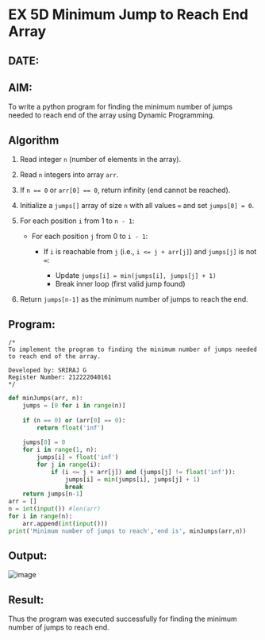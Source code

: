 # EX 5D Minimum Jump to Reach End Array
## DATE: 
## AIM:
To write a python program for finding the minimum number of jumps needed to reach end of the array using Dynamic Programming.


## Algorithm

1. Read integer `n` (number of elements in the array).
2. Read `n` integers into array `arr`.
3. If `n == 0` or `arr[0] == 0`, return infinity (end cannot be reached).
4. Initialize a `jumps[]` array of size `n` with all values `∞` and set `jumps[0] = 0`.
5. For each position `i` from 1 to `n - 1`:

   * For each position `j` from 0 to `i - 1`:

     * If `i` is reachable from `j` (i.e., `i <= j + arr[j]`) and `jumps[j]` is not `∞`:

       * Update `jumps[i] = min(jumps[i], jumps[j] + 1)`
       * Break inner loop (first valid jump found)
6. Return `jumps[n-1]` as the minimum number of jumps to reach the end.

## Program:
```
/*
To implement the program to finding the minimum number of jumps needed to reach end of the array.

Developed by: SRIRAJ G
Register Number: 212222040161
*/
```
```python
def minJumps(arr, n):
    jumps = [0 for i in range(n)]
 
    if (n == 0) or (arr[0] == 0):
        return float('inf')
 
    jumps[0] = 0
    for i in range(1, n):
        jumps[i] = float('inf')
        for j in range(i):
            if (i <= j + arr[j]) and (jumps[j] != float('inf')):
                jumps[i] = min(jumps[i], jumps[j] + 1)
                break
    return jumps[n-1]
arr = []
n = int(input()) #len(arr)
for i in range(n):
    arr.append(int(input()))
print('Minimum number of jumps to reach','end is', minJumps(arr,n))

```

## Output:

![image](https://github.com/user-attachments/assets/1b156320-6b5c-4f9c-9d2c-1a3a72efa7ca)


## Result:
Thus the program was executed successfully for finding the minimum number of jumps to reach end.
